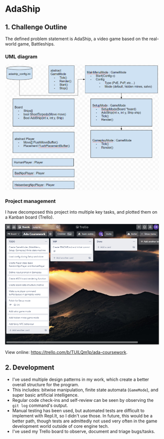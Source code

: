 # AdaShip

## 1. Challenge Outline

The defined problem statement is AdaShip, a video game based on the real-world
game, Battleships.

### UML diagram

![UML diagram](./assets/UML.png)

### Project management

I have decomposed this project into multiple key tasks, and plotted them on a
Kanban board (Trello).

![Trello board](./assets/Trello.png)

View online: https://trello.com/b/TUlLQm1p/ada-coursework.

## 2. Development

* I've used multiple design patterns in my work, which create a better overall
  structure for the program.
* This includes: bitwise manipulation, finite state automata (`GameMode`), and super
  basic artificial intelligence.
* Regular code check-ins and self-review can be seen by observing the `git log`
  command's output.
* Manual testing has been used, but automated tests are difficult to implement with
  Repl.It, so I didn't use those. In future, this would be a better path, though
  tests are admittedly not used very often in the game development world outside of
  core engine tech.
* I've used my Trello board to observe, document and triage bugs/tasks.